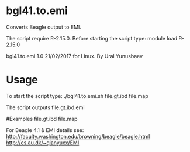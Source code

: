 # bgl41.to.emi

Converts Beagle output to EMI.<p>
The script require R-2.15.0. Before starting the script type: module load R-2.15.0<p>
bgl41.to.emi 1.0 21/02/2017 for Linux. By Ural Yunusbaev<p>
# Usage
To start the script type: ./bgl41.to.emi.sh file.gt.ibd file.map<p>
The script outputs file.gt.ibd.emi<p>
#Examples
file.gt.ibd file.map<p>
For Beagle 4.1 & EMI details see: http://faculty.washington.edu/browning/beagle/beagle.html http://cs.au.dk/~qianyuxx/EMI

